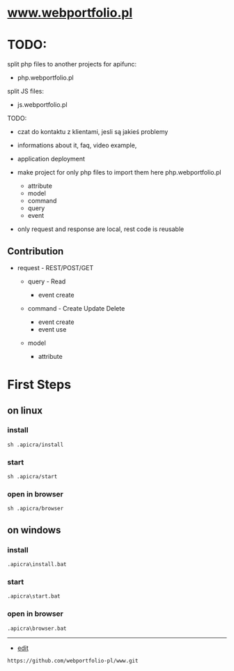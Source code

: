 # www.webportfolio.pl

# TODO:

split php files to another projects for apifunc:

+ php.webportfolio.pl
  
split JS files:

+ js.webportfolio.pl


TODO:
+ czat do kontaktu z klientami, jesli są jakieś problemy
+ informations about it, faq, video example,
+ application deployment
+ make project for only php files to import them here php.webportfolio.pl
    + attribute
    + model
    + command
    + query
    + event

+ only request and response are local, rest code is reusable

## Contribution

+ request - REST/POST/GET
    + query - Read
        + event create
        
    + command - Create Update Delete
        + event create
        + event use
      
    + model
        + attribute
    
    

# First Steps

## on linux

### install
    sh .apicra/install

### start
    sh .apicra/start

### open in browser
    sh .apicra/browser

## on windows

### install
    .apicra\install.bat

### start
    .apicra\start.bat


### open in browser
    .apicra\browser.bat





---
+ [edit](https://github.com/webportfolio-pl/www/edit/main/README.md)

```
https://github.com/webportfolio-pl/www.git
```
